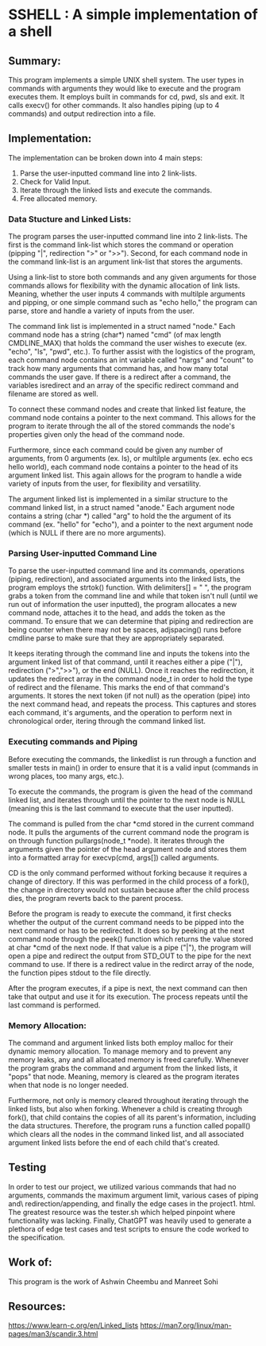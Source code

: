 # SSHELL : A simple implementation of a shell

## Summary:

This program implements a simple UNIX shell system. The user 
types in commands with arguments they would like to execute 
and the program executes them. It employs built in commands 
for cd, pwd, sls and exit. It calls execv() for other commands. 
It also handles piping (up to 4 commands) and output redirection
into a file.

## Implementation:

The implementation can be broken down into 4 main steps:
1. Parse the user-inputted command line into 2 link-lists. 
2. Check for Valid Input.
3. Iterate through the linked lists and execute the commands.
4. Free allocated memory.


### Data Stucture and Linked Lists:
The program parses the user-inputted command line into 2 link-lists. 
The first is the command link-list which stores the command or 
operation (pipping "|", redirection ">" or ">>"). Second, for each
command node in the command link-list is an argument link-list that 
stores the arguments. 

Using a link-list to store both commands and any given arguments 
for those commands allows for flexibility with the dynamic allocation
of link lists. Meaning, whether the user inputs 4 commands with 
multilple arguments and pipping, or one simple command such as 
"echo hello," the program can parse, store and handle a variety
of inputs from the user.

The command link list is implemented in a struct named "node." 
Each command node has a string (char*) named "cmd" (of max length 
CMDLINE_MAX) that holds the command the user wishes to execute
(ex. "echo", "ls", "pwd", etc.). To further assist with the 
logistics of the program, each command node contains an int
variable called "nargs" and "count" to track how many arguments
that command has, and how many total commands the user gave. If there is a 
redirect after a command, the variables isredirect and an array of the 
specific redirect command and filename are stored as well.

To connect these command nodes and create that linked list
feature, the command node contains a pointer to the next
command. This allows for the program to iterate through the
all of the stored commands the node's properties given only
the head of the command node. 

Furthermore, since each command could be given any number of 
arguments, from 0 arguments (ex. ls), or multilple arguments 
(ex. echo ecs hello world), each command node contains a pointer
to the head of its argument linked list. This again allows for 
the program to handle a wide variety of inputs from the user, 
for flexibility and versatility. 

The argument linked list is implemented in a similar structure
to the command linked list, in a struct named "anode." Each
argument node contains a string (char *) called "arg" to 
hold the the argument of its command (ex. "hello" for "echo"),
and a pointer to the next argument node (which is NULL if
there are no more arguments). 

### Parsing User-inputted Command Line

To parse the user-inputted command line and its commands,
operations (piping, redirection), and associated arguments 
into the linked lists, the program employs the strtok() function.
With delimiters[] = " ", the program grabs a token from the 
command line and while that token isn't null (until we run out 
of information the user inputted), the program allocates a new 
command node, attaches it to the head, and adds the token as the
command. To ensure that we can determine that piping and redirection are 
being counter when there may not be spaces, adjspacing() runs before
 cmdline parse to make sure that they are appropriately separated.

It keeps iterating through the command line and inputs the tokens
into the argument linked list of that command, until it reaches 
either a pipe ("|"), redirection (">",">>"), or the end (NULL). Once it 
reaches the redirection, it updates the redirect array in the command
 node_t in order to hold the type of redirect and the filename.
This marks the end of that command's arguments. It stores the
next token (if not null) as the operation (pipe)
into the next command head, and repeats the process. This captures
and stores each command, it's arguments, and the operation to 
perform next in chronological order, itering through the
command linked list. 


### Executing commands and Piping

Before executing the commands, the linkedlist is run through a function and 
smaller tests in main() in order to ensure that it is a valid input
(commands in wrong places, too many args, etc.).

To execute the commands, the program is given the head of the command
linked list, and iterates through until the pointer to the next node
is NULL (meaning this is the last command to execute that the user
inputted). 

The command is pulled from the char *cmd stored in the current command 
node. It pulls the arguments of the current command node the program 
is on through function pullargs(node_t *node). It iterates through 
the arguments given the pointer of the head argument node and stores 
them into a formatted array for execvp(cmd, args[]) called arguments. 

CD is the only command performed without forking because it requires
a change of directory. If this was performed in the child process
of a fork(), the change in directory would not sustain because after
the child process dies, the program reverts back to the parent process.

Before the program is ready to execute the command, it first checks
whether the output of the current command needs to be pipped into the 
next command or has to be redirected. It does so by peeking at the next 
command node through the peek() function which returns the value stored at 
char *cmd of the next node. If that value is a pipe ("|"), the program will 
open a pipe and redirect the output from STD_OUT to the pipe for the next 
command to use. If there is a redirect value in the redirct array of the 
node, the function pipes stdout to the file directly.

After the program executes, if a pipe is next, the next
command can then take that output and use it for its execution. The 
process repeats until the last command is performed. 


### Memory Allocation:

The command and argument linked lists both employ malloc for their
dynamic memory allocation. To manage memory and to prevent any 
memory leaks, any and all allocated memory is freed carefully.
Whenever the program grabs the command and argument from the linked
lists, it "pops" that node. Meaning, memory is cleared as the program
iterates when that node is no longer needed.

Furthermore, not only is memory cleared throughout iterating through
the linked lists, but also when forking. Whenever a child is creating 
through fork(), that child contains the copies of all its parent's 
information, including the data structures. Therefore, the program
runs a function called popall() which clears all the nodes in the
command linked list, and all associated argument linked lists before
the end of each child that's created. 

## Testing

In order to test our project, we utilized various commands that had no 
arguments, commands the maximum argument limit, various cases of piping and\ redirection/appending, and finally the edge cases in the project1.
html. The greatest resource was the tester.sh which helped pinpoint where 
functionality was lacking. Finally, ChatGPT was heavily used to generate a 
plethora of edge test cases and test scripts to ensure the code worked to 
the specification.

## Work of:

This program is the work of Ashwin Cheembu and Manreet Sohi


## Resources:
https://www.learn-c.org/en/Linked_lists
https://man7.org/linux/man-pages/man3/scandir.3.html


